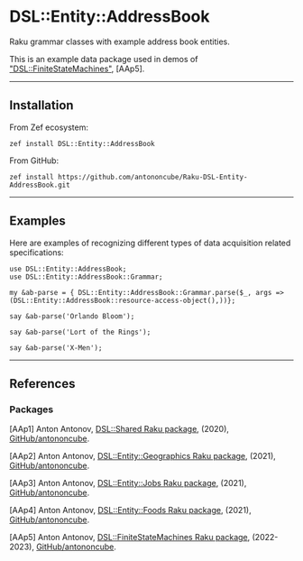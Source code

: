# DSL::Entity::AddressBook

Raku grammar classes with example address book entities.

This is an example data package used in demos of 
["DSL::FiniteStateMachines"](https://raku.land/zef:antononcube/DSL::FiniteStateMachines), [AAp5].

------

## Installation

From Zef ecosystem:

```
zef install DSL::Entity::AddressBook
```

From GitHub:

```
zef install https://github.com/antononcube/Raku-DSL-Entity-AddressBook.git
```

------

## Examples

Here are examples of recognizing different types of data acquisition related specifications:

```perl6
use DSL::Entity::AddressBook;
use DSL::Entity::AddressBook::Grammar;

my &ab-parse = { DSL::Entity::AddressBook::Grammar.parse($_, args => (DSL::Entity::AddressBook::resource-access-object(),))};

say &ab-parse('Orlando Bloom');
```

```perl6
say &ab-parse('Lort of the Rings');
```

```perl6
say &ab-parse('X-Men');
```

------

## References

### Packages

[AAp1] Anton Antonov,
[DSL::Shared Raku package](https://github.com/antononcube/Raku-DSL-Shared),
(2020),
[GitHub/antononcube](https://github.com/antononcube).

[AAp2] Anton Antonov,
[DSL::Entity::Geographics Raku package](https://github.com/antononcube/Raku-DSL-Entity-Geographics),
(2021),
[GitHub/antononcube](https://github.com/antononcube).

[AAp3] Anton Antonov,
[DSL::Entity::Jobs Raku package](https://github.com/antononcube/Raku-DSL-Entity-Jobs),
(2021),
[GitHub/antononcube](https://github.com/antononcube).

[AAp4] Anton Antonov,
[DSL::Entity::Foods Raku package](https://github.com/antononcube/Raku-DSL-Entity-Foods),
(2021),
[GitHub/antononcube](https://github.com/antononcube).

[AAp5] Anton Antonov,
[DSL::FiniteStateMachines Raku package](https://github.com/antononcube/Raku-DSL-FiniteStateMachines),
(2022-2023),
[GitHub/antononcube](https://github.com/antononcube).